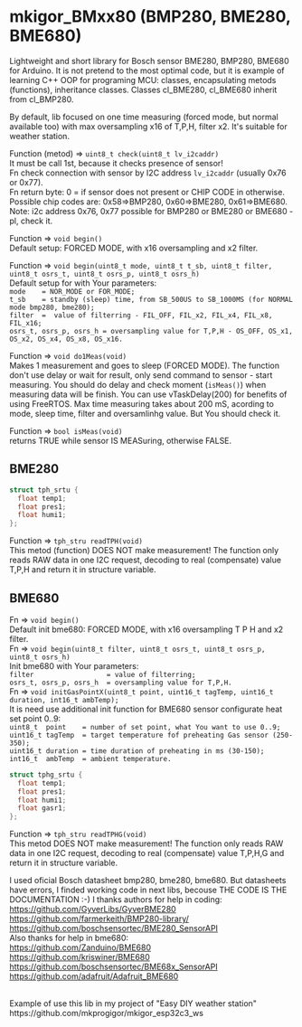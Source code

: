 # mkigor_BMxx80 (BMP280, BME280, BME680)
Lightweight and short library for Bosch sensor BME280, BMP280, BME680 for Arduino.
It is not pretend to the most optimal code, but it is example of learning C++ OOP for programing MCU: classes, encapsulating metods (functions), inheritance classes.
Classes cl_BME280, cl_BME680 inherit from cl_BMP280.

By default, lib focused on one time measuring (forced mode, but normal available too) 
with max oversampling x16 of T,P,H, filter x2. It's suitable for weather station.

Function (metod) => `uint8_t check(uint8_t lv_i2caddr)`<BR>
It must be call 1st, because it checks presence of sensor!<BR>
Fn check connection with sensor by I2C address `lv_i2caddr` (usually 0x76 or 0x77).<BR>
Fn return byte: 0 = if sensor does not present or CHIP CODE in otherwise.<BR>
Possible chip codes are: 0x58=>BMP280, 0x60=>BME280, 0x61=>BME680.<BR>
Note: i2c address 0x76, 0x77 possible for BMP280 or BME280 or BME680 - pl, check it.<BR>

Function => `void begin()`<BR>
Default setup: FORCED MODE, with x16 oversampling and x2 filter.<BR>

Function => `void begin(uint8_t mode, uint8_t t_sb, uint8_t filter, uint8_t osrs_t, uint8_t osrs_p, uint8_t osrs_h)`<BR>
Default setup for with Your parameters:<BR>
`mode    = NOR_MODE or FOR_MODE;`<BR>
`t_sb    = standby (sleep) time, from SB_500US to SB_1000MS (for NORMAL mode bmp280, bme280);`<BR>
`filter  =  value of filterring - FIL_OFF, FIL_x2, FIL_x4, FIL_x8, FIL_x16;`<BR>
`osrs_t, osrs_p, osrs_h = oversampling value for T,P,H - OS_OFF, OS_x1, OS_x2, OS_x4, OS_x8, OS_x16.`<BR>

Function => `void do1Meas(void)`<BR>
Makes 1 measurement and goes to sleep (FORCED MODE). The function don't use delay or wait for result, only send command to sensor - start measuring. You should do delay and check moment (`isMeas()`) when measuring data will be finish. You can use vTaskDelay(200) for benefits of using FreeRTOS.
Max time measuring takes about 200 mS, acording to mode, sleep time, filter and oversamlinhg value.
But You should check it.<BR>

Function => `bool isMeas(void)`<BR>
returns TRUE while sensor IS MEASuring, otherwise FALSE.<BR>

## BME280
```c++
struct tph_srtu {
  float temp1;
  float pres1;
  float humi1;
};
```
Function => `tph_stru readTPH(void)`<BR>
This metod (function) DOES NOT make measurement! The function only reads RAW data in one I2C request, decoding to real (compensate) value T,P,H and return it in structure variable.<BR>

## BME680
Fn => `void begin()`<BR>
Default init bme680: FORCED MODE, with x16 oversampling T P H and x2 filter.<BR>
Fn => `void begin(uint8_t filter, uint8_t osrs_t, uint8_t osrs_p, uint8_t osrs_h)`<BR>
Init bme680 with Your parameters:<BR>
`filter                  = value of filterring;`<BR>
`osrs_t, osrs_p, osrs_h  = oversampling value for T,P,H.`<BR>
Fn => `void initGasPointX(uint8_t point, uint16_t tagTemp, uint16_t duration, int16_t ambTemp);`<BR>
It is need use additional init function for BME680 sensor configurate heat set point 0..9:<br>
`uint8_t  point    = number of set point, what You want to use 0..9;`<br>
`uint16_t tagTemp  = target temperature fof preheating Gas sensor (250-350);`<br>
`uint16_t duration = time duration of preheating in ms (30-150);`<br>
`int16_t  ambTemp  = ambient temperature.`<br>
```c++
struct tphg_srtu {
  float temp1;
  float pres1;
  float humi1;
  float gasr1;
};
```
Function => `tph_stru readTPHG(void)`<BR>
This metod DOES NOT make measurement! The function only reads RAW data in one I2C request, decoding to real (compensate) value T,P,H,G and return it in structure variable.<BR>

I used oficial Bosch datasheet bmp280, bme280, bme680. But datasheets have errors, I finded working code in next libs, becouse THE CODE IS THE DOCUMENTATION :-) I thanks authors for help in coding:<BR>
https://github.com/GyverLibs/GyverBME280<BR>
https://github.com/farmerkeith/BMP280-library/<BR>
https://github.com/boschsensortec/BME280_SensorAPI<BR>
Also thanks for help in bme680:<br>
https://github.com/Zanduino/BME680<br>
https://github.com/kriswiner/BME680<br>
https://github.com/boschsensortec/BME68x_SensorAPI<BR>
https://github.com/adafruit/Adafruit_BME680<BR>

<BR>
Example of use this lib in my project of "Easy DIY weather station"<BR>
https://github.com/mkprogigor/mkigor_esp32c3_ws<BR>
